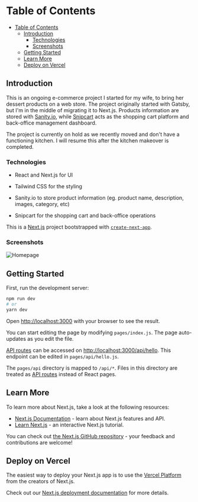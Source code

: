 # Table of Contents

- [Table of Contents](#table-of-contents)
  - [Introduction](#introduction)
    - [Technologies](#technologies)
    - [Screenshots](#screenshots)
  - [Getting Started](#getting-started)
  - [Learn More](#learn-more)
  - [Deploy on Vercel](#deploy-on-vercel)

## Introduction

This is an ongoing e-commerce project I started for my wife, to bring her dessert products on a web store. The project originally started with Gatsby, but I'm in the middle of migrating it to Next.js. Products information are stored with [Sanity.io](https://www.sanity.io/), while [Snipcart](https://snipcart.com/) acts as the shopping cart platform and back-office management dashboard.

The project is currently on hold as we recently moved and don't have a functioning kitchen. I will resume this after the kitchen makeover is completed.

### Technologies

- React and Next.js for UI

- Tailwind CSS for the styling

- Sanity.io to store product information (eg. product name, description, images, category, etc)

- Snipcart for the shopping cart and back-office operations

This is a [Next.js](https://nextjs.org/) project bootstrapped with [`create-next-app`](https://github.com/vercel/next.js/tree/canary/packages/create-next-app).

### Screenshots

![Homepage](./public/screenshots/homepage.png)

## Getting Started

First, run the development server:

```bash
npm run dev
# or
yarn dev
```

Open [http://localhost:3000](http://localhost:3000) with your browser to see the result.

You can start editing the page by modifying `pages/index.js`. The page auto-updates as you edit the file.

[API routes](https://nextjs.org/docs/api-routes/introduction) can be accessed on [http://localhost:3000/api/hello](http://localhost:3000/api/hello). This endpoint can be edited in `pages/api/hello.js`.

The `pages/api` directory is mapped to `/api/*`. Files in this directory are treated as [API routes](https://nextjs.org/docs/api-routes/introduction) instead of React pages.

## Learn More

To learn more about Next.js, take a look at the following resources:

- [Next.js Documentation](https://nextjs.org/docs) - learn about Next.js features and API.
- [Learn Next.js](https://nextjs.org/learn) - an interactive Next.js tutorial.

You can check out [the Next.js GitHub repository](https://github.com/vercel/next.js/) - your feedback and contributions are welcome!

## Deploy on Vercel

The easiest way to deploy your Next.js app is to use the [Vercel Platform](https://vercel.com/new?utm_medium=default-template&filter=next.js&utm_source=create-next-app&utm_campaign=create-next-app-readme) from the creators of Next.js.

Check out our [Next.js deployment documentation](https://nextjs.org/docs/deployment) for more details.
